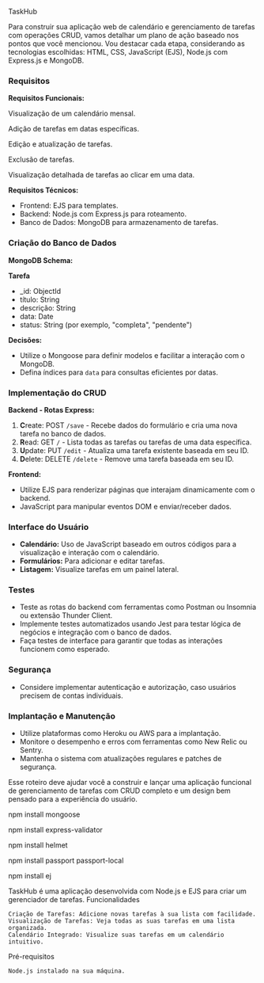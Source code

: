 TaskHub

Para construir sua aplicação web de calendário e gerenciamento de tarefas com operações CRUD, vamos detalhar um plano de ação baseado nos pontos que você mencionou. Vou destacar cada etapa, considerando as tecnologias escolhidas: HTML, CSS, JavaScript (EJS), Node.js com Express.js e MongoDB.

### Requisitos

**Requisitos Funcionais:**

Visualização de um calendário mensal.

Adição de tarefas em datas específicas.

Edição e atualização de tarefas.

Exclusão de tarefas.

Visualização detalhada de tarefas ao clicar em uma data.

**Requisitos Técnicos:**

- Frontend: EJS para templates.
- Backend: Node.js com Express.js para roteamento.
- Banco de Dados: MongoDB para armazenamento de tarefas.

### Criação do Banco de Dados

**MongoDB Schema:**

**Tarefa**

- _id: ObjectId
- título: String
- descrição: String
- data: Date
- status: String (por exemplo, "completa", "pendente")

**Decisões:**

- Utilize o Mongoose para definir modelos e facilitar a interação com o MongoDB.
- Defina índices para `data` para consultas eficientes por datas.

### Implementação do CRUD

**Backend - Rotas Express:**

1. **C**reate: POST `/save` - Recebe dados do formulário e cria uma nova tarefa no banco de dados.
2. **R**ead: GET `/` - Lista todas as tarefas ou tarefas de uma data específica.
3. **U**pdate: PUT `/edit` - Atualiza uma tarefa existente baseada em seu ID.
4. **D**elete: DELETE `/delete` - Remove uma tarefa baseada em seu ID.

**Frontend:**

- Utilize EJS para renderizar páginas que interajam dinamicamente com o backend.
- JavaScript para manipular eventos DOM e enviar/receber dados.

### Interface do Usuário

- **Calendário:** Uso de JavaScript baseado em outros códigos para a visualização e interação com o calendário.
- **Formulários:** Para adicionar e editar tarefas.
- **Listagem:** Visualize tarefas em um painel lateral.

### Testes

- Teste as rotas do backend com ferramentas como Postman ou Insomnia ou extensão Thunder Client.
- Implemente testes automatizados usando Jest para testar lógica de negócios e integração com o banco de dados.
- Faça testes de interface para garantir que todas as interações funcionem como esperado.

### Segurança

- Considere implementar autenticação e autorização, caso usuários precisem de contas individuais.

### Implantação e Manutenção

- Utilize plataformas como Heroku ou AWS para a implantação.
- Monitore o desempenho e erros com ferramentas como New Relic ou Sentry.
- Mantenha o sistema com atualizações regulares e patches de segurança.

Esse roteiro deve ajudar você a construir e lançar uma aplicação funcional de gerenciamento de tarefas com CRUD completo e um design bem pensado para a experiência do usuário.

npm install mongoose

npm install express-validator

npm install helmet

npm install passport passport-local

npm install ej

TaskHub é uma aplicação desenvolvida com Node.js e EJS para criar um gerenciador de tarefas.
Funcionalidades

    Criação de Tarefas: Adicione novas tarefas à sua lista com facilidade.
    Visualização de Tarefas: Veja todas as suas tarefas em uma lista organizada.
    Calendário Integrado: Visualize suas tarefas em um calendário intuitivo.

Pré-requisitos

    Node.js instalado na sua máquina.
